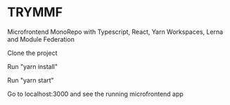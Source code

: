 # TRYMMF
Microfrontend MonoRepo with Typescript, React, Yarn Workspaces, Lerna and Module Federation

Clone the project

Run "yarn install"

Run "yarn start"

Go to localhost:3000 and see the running microfrontend app
